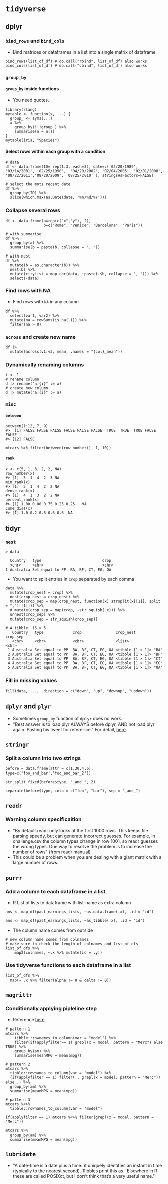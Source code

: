 # `tidyverse`

## dplyr
### `bind_rows` and `bind_cols`
* Bind matrices or dataframes in a list into a single matrix of dataframe

```
bind_rows(list_of_df) # do.call("rbind", list_of_df) also works
bind_cols(list_of_df) # do.call("cbind", list_of_df) also works
```

### `group_by`

#### `group_by` inside functions

* You need quotes.

```
library(rlang)
mytable <- function(x, ...) {
  group_ <- syms(...)
  x %>%
    group_by(!!!group_) %>%
    summarise(n = n())
}
mytable(iris, "Species")
```

#### Select rows within each group with a condition

```
# data
df <- data.frame(ID= rep(1:3, each=3), date=c('02/20/1989',
'03/14/2001', '02/25/1990',  '04/20/2002', '02/04/2005', '02/01/2008',
'08/22/2011','08/20/2009', '08/25/2010' ), stringsAsFactors=FALSE)

# select the mots recent date
df %>%
  group_by(ID) %>%
  slice(which.max(as.Date(date, '%m/%d/%Y')))
```

### Collapse several rows

```
df <- data.frame(a=rep(c("x","y"), 2),
                 b=c("Rome", "Venice", "Barcelona", "Paris"))

# with summarise
df %>%
  group_by(a) %>%
  summarise(b = paste(b, collapse = ", "))

# with nest
df %>%
  mutate(b = as.character(b)) %>%
  nest(b) %>%
  mutate(cityList = map_chr(data, ~paste(.$b, collapse = ", "))) %>%
  select(-data)

```

### Find rows with NA
* Find rows with `NA` in any column

```
df %>%
  select(var1, var2) %>%
  mutate(na = rowSums(is.na(.))) %>%
  filter(na > 0)
```

### `across` and create new name

```
df |>
  mutate(across(v1:v3, mean, .names = "{col}_mean"))
```

### Dynamically renaming columns

```
i <- 1
# rename column
d |> rename("a.{i}" := a)
# create new column
d |> mutate("a.{i}" := a)
```


### `misc`

#### `between`

```
between(1:12, 7, 9)
#>  [1] FALSE FALSE FALSE FALSE FALSE FALSE  TRUE  TRUE  TRUE FALSE FALSE
#> [12] FALSE

mtcars %>% filter(between(row_number(), 1, 10))
```

#### `rank`


```
x <- c(5, 1, 3, 2, 2, NA)
row_number(x)
#> [1]  5  1  4  2  3 NA
min_rank(x)
#> [1]  5  1  4  2  2 NA
dense_rank(x)
#> [1]  4  1  3  2  2 NA
percent_rank(x)
#> [1] 1.00 0.00 0.75 0.25 0.25   NA
cume_dist(x)
#> [1] 1.0 0.2 0.8 0.6 0.6  NA
```

## tidyr
### `nest`

```
> data

  Country   type                           crop
  <chr>     <chr>                          <chr>
1 Australia Set equal to PP  BA, BF, CT, EG, OA
```
* You want to split entries in `crop` separated by each comma

```
data %>%
  mutate(crop_nest = crop) %>%
  nest(crop_nest = crop_nest) %>%
  mutate(crop_sep = map(crop_nest, function(x) strsplit(x[[1]], split = ",")[[1]])) %>%
  # mutate(crop_sep = map(crop, ~str_squish(.x))) %>%
  unnest(crop_sep) %>%
  mutate(crop_sep = str_squish(crop_sep))

# A tibble: 15 × 5
   Country   type             crop               crop_nest        crop_sep
   <chr>     <chr>            <chr>              <list>           <chr>
 1 Australia Set equal to PP  BA, BF, CT, EG, OA <tibble [1 × 1]> "BA"
 2 Australia Set equal to PP  BA, BF, CT, EG, OA <tibble [1 × 1]> "BF"
 3 Australia Set equal to PP  BA, BF, CT, EG, OA <tibble [1 × 1]> "CT"
 4 Australia Set equal to PP  BA, BF, CT, EG, OA <tibble [1 × 1]> "EG"
 5 Australia Set equal to PP  BA, BF, CT, EG, OA <tibble [1 × 1]> "OA"
```

### Fill in missing values

```
fill(data, ..., .direction = c("down", "up", "downup", "updown"))
```


## `dplyr` and `plyr`
* Sometimes `group_by` function of `dplyr` does no work.
* "Best answer is to load plyr ALWAYS before dplyr, AND not load plyr again. Pasting his tweet for reference." For detail, [here][1].

## `stringr`

### Split a column into two strings

```
before = data.frame(attr = c(1,30,4,6), type=c('foo_and_bar','foo_and_bar_2'))

str_split_fixed(before$type, "_and_", 2)

separate(before$type, into = c("foo", "bar"), sep = "_and_")
```


## `readr`
### Warning column specificaition
* "By default readr only looks at the first 1000 rows. This keeps file parsing speedy, but can generate incorrect guesses. For example, in challenge.csv the column types change in row 1001, so readr guesses the wrong types. One way to resolve the problem is to increase the number of rows" (from readr manual)
* This could be a problem when you are dealing with a giant matrix with a large number of rows.

## `purrr`

### Add a column to each dataframe in a list


* R List of lists to dataframe with list name as extra column

```
ans <- map_df(past_earnings_lists, ~as.data.frame(.x), .id = "id")

ans <- map_df(past_earnings_lists, ~as_tibble(.x), .id = "id")
```

* The column name comes from outside

```
# new column name comes from colnames
# make sure to check the length of colnames and list_of_dfs
list_of_dfs %>%
	map2(colnames, ~.x %>% mutate(id = .y))
```

### Use tidyverse functions to each dataframe in a list


```
list_of_dfs %>%
  map(~ .x %>% filter(alpha != 0 & delta != 0))
```

## `magrittr`

### Conditionally applying pipleline step

* Reference [here](https://stackoverflow.com/questions/44001722/conditionally-apply-pipeline-step-depending-on-external-value)


```
# pattern 1
mtcars %>%
	tibble::rownames_to_column(var = "model") %>%
	filter(if(applyfilter== 1) grepl(x = model, pattern = "Merc") else TRUE) %>%
	group_by(am) %>%
	summarise(meanMPG = mean(mpg))

# pattern 2
mtcars %>%
  tibble::rownames_to_column(var = "model") %>%
  {if(applyfilter == 1) filter(., grepl(x = model, pattern = "Merc")) else .} %>%
  group_by(am) %>%
  summarise(meanMPG = mean(mpg))

# pattern 3
mtcars %<>%
  tibble::rownames_to_column(var = "model")

if(applyfilter == 1) mtcars %<>% filter(grepl(x = model, pattern = "Merc"))

mtcars %>%
  group_by(am) %>%
  summarise(meanMPG = mean(mpg))

```


## `lubridate`

* "A date-time is a date plus a time: it uniquely identifies an instant in time (typically to the nearest second). Tibbles print this as <dttm>. Elsewhere in R these are called POSIXct, but I don’t think that’s a very useful name."


[1]:https://stackoverflow.com/questions/31644739/loading-dplyr-after-plyr-is-causing-issues